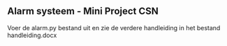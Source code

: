 ## Alarm systeem - Mini Project CSN
Voer de alarm.py bestand uit en zie de verdere handleiding in het bestand handleiding.docx
